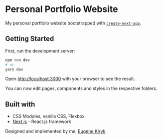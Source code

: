# Personal Portfolio Website

My personal portfolio website bootstrapped with [`create-next-app`](https://github.com/vercel/next.js/tree/canary/packages/create-next-app).

## Getting Started

First, run the development server:

```bash
npm run dev
# or
yarn dev
```

Open [http://localhost:3000](http://localhost:3000) with your browser to see the result.

You can now edit pages, components and styles in the respective folders. 

## Built with

- CSS Modules, vanilla CSS, Flexbox
- [Next.js](https://nextjs.org/) - React.js framework

Designed and implemented by me, [Eugene Kiryk](https://github.com/eugenekiryk).
